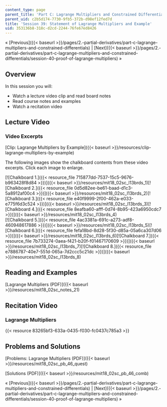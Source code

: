```yaml
---
content_type: page
parent_title: 'Part C: Lagrange Multipliers and Constrained Differentials'
parent_uid: c2b5d174-7730-9fb5-372b-d98ef12fed7d
title: 'Session 39: Statement of Lagrange Multipliers and Example'
uid: 353136b8-318c-d2cd-2244-76fe67ed8426
---
```


« [Previous]({{< baseurl >}}/pages/2.-partial-derivatives/part-c-lagrange-multipliers-and-constrained-differentials) | [Next]({{< baseurl >}}/pages/2.-partial-derivatives/part-c-lagrange-multipliers-and-constrained-differentials/session-40-proof-of-lagrange-multipliers) »

Overview
--------

In this session you will:

*   Watch a lecture video clip and read board notes
*   Read course notes and examples
*   Watch a recitation video

Lecture Video
-------------

### Video Excerpts

[Clip: Lagrange Multipliers by Example]({{< baseurl >}}/resources/clip-lagrange-multipliers-by-example)

The following images show the chalkboard contents from these video excerpts. Click each image to enlarge.

[![Chalkboard 1.]({{< resource_file 715877dd-7537-15c5-9676-b963428f8d84 >}})]({{< baseurl >}}/resources/mit18_02sc_l13brds_1)[![Chalkboard 2.]({{< resource_file 0d5d82ee-be61-baad-d1c3-5a8912af00c4 >}})]({{< baseurl >}}/resources/mit18_02sc_l13brds_2)[![Chalkboard 3.]({{< resource_file e40f9999-2f00-462a-e033-e775f6d3c524 >}})]({{< baseurl >}}/resources/mit18_02sc_l13brds_3)[![Chalkboard 4.]({{< resource_file 8eafba60-afff-0d74-8b95-423a6950cdc7 >}})]({{< baseurl >}}/resources/mit18_02sc_l13brds_4)  
[![Chalkboard 5.]({{< resource_file 4ac3381a-691c-a273-adf8-460948617886 >}})]({{< baseurl >}}/resources/mit18_02sc_l13brds_5)[![Chalkboard 6.]({{< resource_file fefa18bd-8d28-5f30-d85a-05a6ca307d06 >}})]({{< baseurl >}}/resources/mit18_02sc_l13brds_6)[![Chalkboard 7.]({{< resource_file 7b733274-0aea-f421-b20f-f01467170609 >}})]({{< baseurl >}}/resources/mit18_02sc_l13brds_7)[![Chalkboard 8.]({{< resource_file e7886787-40e7-551d-065a-7d2ccc5c21dc >}})]({{< baseurl >}}/resources/mit18_02sc_l13brds_8)

Reading and Examples
--------------------

[Lagrange Multipliers (PDF)]({{< baseurl >}}/resources/mit18_02sc_notes_21)

Recitation Video
----------------

### Lagrange Multipliers

{{< resource 83265bf3-633a-0435-f030-fc0437c785a3 >}}

Problems and Solutions
----------------------

[Problems: Lagrange Multipliers (PDF)]({{< baseurl >}}/resources/mit18_02sc_pb_46_quest)

[Solutions (PDF)]({{< baseurl >}}/resources/mit18_02sc_pb_46_comb)

« [Previous]({{< baseurl >}}/pages/2.-partial-derivatives/part-c-lagrange-multipliers-and-constrained-differentials) | [Next]({{< baseurl >}}/pages/2.-partial-derivatives/part-c-lagrange-multipliers-and-constrained-differentials/session-40-proof-of-lagrange-multipliers) »